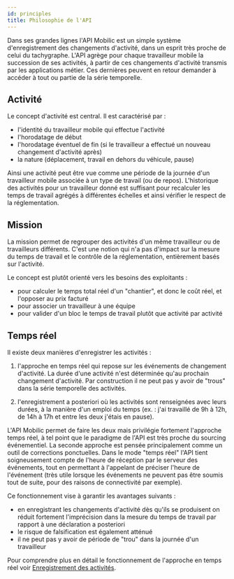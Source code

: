 ```yaml
---
id: principles
title: Philosophie de l'API
---
```


Dans ses grandes lignes l'API Mobilic est un simple système d'enregistrement des changements d'activité, dans un esprit très proche de celui du tachygraphe. L'API agrège pour chaque travailleur mobile la succession de ses activités, à partir de ces changements d'activité transmis par les applications métier. Ces dernières peuvent en retour demander à accéder à tout ou partie de la série temporelle.

## Activité

Le concept d'activité est central. Il est caractérisé par :

- l'identité du travailleur mobile qui effectue l'activité
- l'horodatage de début
- l'horodatage éventuel de fin (si le travailleur a effectué un nouveau changement d'activité après)
- la nature (déplacement, travail en dehors du véhicule, pause)

Ainsi une activité peut être vue comme une période de la journée d'un travailleur mobile associée à un type de travail (ou de repos). L'historique des activités pour un travailleur donné est suffisant pour recalculer les temps de travail agrégés à différentes échelles et ainsi vérifier le respect de la réglementation.

## Mission

La mission permet de regrouper des activités d'un même travailleur ou de travailleurs différents. C'est une notion qui n'a pas d'impact sur la mesure du temps de travail et le contrôle de la réglementation, entièrement basés sur l'activité.

Le concept est plutôt orienté vers les besoins des exploitants :

- pour calculer le temps total réel d'un "chantier", et donc le coût réel, et l'opposer au prix facturé
- pour associer un travailleur à une équipe
- pour valider d'un bloc le temps de travail plutôt que activité par activité

## Temps réel

Il existe deux manières d'enregistrer les activités :

1. l'approche en temps réel qui repose sur les événements de changement d'activité. La durée d'une activité n'est déterminée qu'au prochain changement d'activité. Par construction il ne peut pas y avoir de "trous" dans la série temporelle des activités.

2. l'enregistrement a posteriori où les activités sont renseignées avec leurs durées, à la manière d'un emploi du temps (ex. : j'ai travaillé de 9h à 12h, de 14h à 17h et entre les deux j'étais en pause).

L'API Mobilic permet de faire les deux mais privilégie fortement l'approche temps réel, à tel point que le paradigme de l'API est très proche du sourcing événementiel. La seconde approche est pensée principalement comme un outil de corrections ponctuelles. Dans le mode "temps réel" l'API tient soigneusement compte de l'heure de réception par le serveur des événements, tout en permettant à l'appelant de préciser l'heure de l'événement (très utile lorsque les événements ne peuvent pas être soumis tout de suite, pour des raisons de connectivité par exemple).

Ce fonctionnement vise à garantir les avantages suivants :

- en enregistrant les changements d'activité dès qu'ils se produisent on réduit fortement l'imprécision dans la mesure du temps de travail par rapport à une déclaration a posteriori
- le risque de falsification est également atténué
- il ne peut pas y avoir de période de "trou" dans la journée d'un travailleur

Pour comprendre plus en détail le fonctionnement de l'approche en temps réel voir [Enregistrement des activités](push-activity.md).
